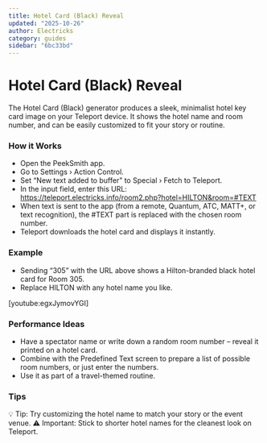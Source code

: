 ```yaml
---
title: Hotel Card (Black) Reveal
updated: "2025-10-26"
author: Electricks
category: guides
sidebar: "6bc33bd"
---
```


# Hotel Card (Black) Reveal

The Hotel Card (Black) generator produces a sleek, minimalist hotel key card image on your Teleport device. It shows the hotel name and room number, and can be easily customized to fit your story or routine.

### How it Works

- Open the PeekSmith app.
- Go to Settings › Action Control.
- Set “New text added to buffer” to Special › Fetch to Teleport.
- In the input field, enter this URL: https://teleport.electricks.info/room2.php?hotel=HILTON&room=#TEXT
- When text is sent to the app (from a remote, Quantum, ATC, MATT+, or text recognition), the #TEXT part is replaced with the chosen room number.
- Teleport downloads the hotel card and displays it instantly.

### Example

- Sending “305” with the URL above shows a Hilton-branded black hotel card for Room 305.
- Replace HILTON with any hotel name you like.

[youtube:egxJymovYGI]

### Performance Ideas

- Have a spectator name or write down a random room number – reveal it printed on a hotel card.
- Combine with the Predefined Text screen to prepare a list of possible room numbers, or just enter the numbers.
- Use it as part of a travel-themed routine.

### Tips

💡 Tip: Try customizing the hotel name to match your story or the event venue.
⚠️ Important: Stick to shorter hotel names for the cleanest look on Teleport.